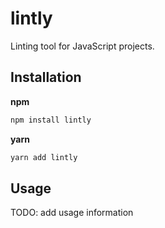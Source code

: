 # lintly

Linting tool for JavaScript projects.

## Installation

**npm**

```bash
npm install lintly
```

**yarn**

```bash
yarn add lintly
```

## Usage

TODO: add usage information
